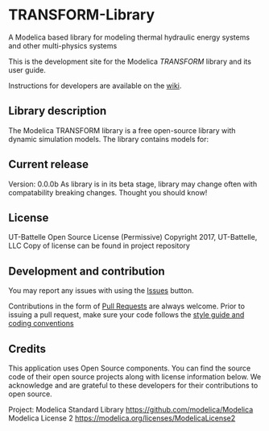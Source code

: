 # TRANSFORM-Library
A Modelica based library for modeling thermal hydraulic energy systems and other multi-physics systems

This is the development site for the Modelica _TRANSFORM_ library and its user guide.

Instructions for developers are available on the [wiki](https://github.com/ORNL-TRANSFORM/TRANSFORM-Library/wiki).

## Library description

The Modelica TRANSFORM library is a free open-source library with dynamic simulation models. The library contains models for:

## Current release

Version: 0.0.0b
As library is in its beta stage, library may change often with compatability breaking changes. Thought you should know!

## License
UT-Battelle Open Source License (Permissive)
Copyright 2017, UT-Battelle, LLC
Copy of license can be found in project repository

## Development and contribution
You may report any issues with using the [Issues](https://github.com/ORNL-TRANSFORM/TRANSFORM-Library/issues) button.

Contributions in the form of [Pull Requests](https://github.com/ORNL-TRANSFORM/TRANSFORM-Library/pulls) are always welcome.
Prior to issuing a pull request, make sure your code follows the [style guide and coding conventions]()

## Credits
This application uses Open Source components. You can find the source code of their open source projects along with license information below. We acknowledge and are grateful to these developers for their contributions to open source.

Project: Modelica Standard Library https://github.com/modelica/Modelica 
Modelica License 2 https://modelica.org/licenses/ModelicaLicense2
